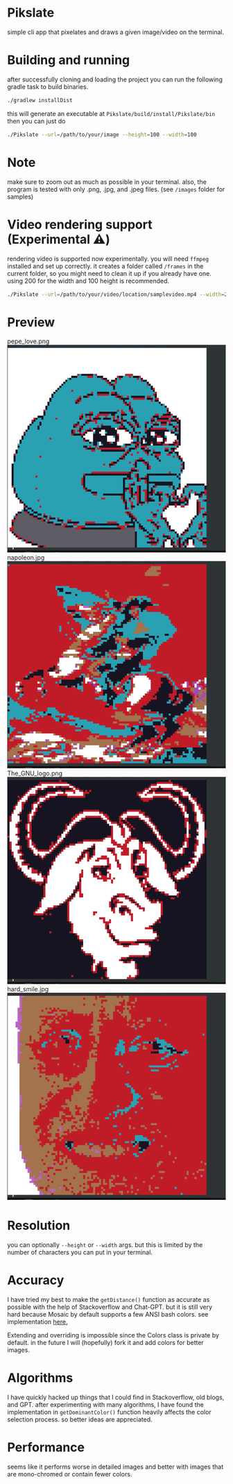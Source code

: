 # Pikslate
simple cli app that pixelates and draws a given image/video on the terminal. 

# Building and running
after successfully cloning and loading the project you can run the following gradle task
to build binaries.

```bash
./gradlew installDist
```

this will generate an executable at ``Pikslate/build/install/Pikslate/bin`` then you can just
do
```bash
./Pikslate --url=/path/to/your/image --height=100 --width=100
```

# Note
make sure to zoom out as much as possible in your terminal. also, the program is tested with only .png, .jpg, and
.jpeg files. (see ``/images`` folder for samples)

# Video rendering support (Experimental ⚠️)
rendering video is supported now experimentally. you will need ``ffmpeg`` installed and set up correctly.
it creates a folder called ``/frames`` in the current folder, so you might need to clean it up if you already have one.
using 200 for the width and 100 height is recommended.

```bash
./Pikslate --url=/path/to/your/video/location/samplevideo.mp4 --width=200 --height=100
```

# Preview
pepe_love.png
![Preview|100x100](./preview/preview_1.png)
napoleon.jpg
![Preview|100x100](./preview/preview_2.png)
The_GNU_logo.png
![Preview|100x100](./preview/preview_3.png)
hard_smile.jpg
![Preview|100x100](./preview/preview_4.png)

# Resolution
you can optionally ``--height`` or ``--width`` args. but this is limited by the number of
characters you can put in your terminal.

# Accuracy
I have tried my best to make the ``getDistance()`` function as accurate as possible with the help of
Stackoverflow and Chat-GPT. but it is still very hard because Mosaic by default supports a few ANSI bash
colors. see implementation [here.](https://github.com/JakeWharton/mosaic/blob/trunk/mosaic-runtime/src/commonMain/kotlin/com/jakewharton/mosaic/ui/Color.kt) 

Extending and overriding is impossible since the Colors class is private by default. in the future
I will (hopefully) fork it and add colors for better images. 

# Algorithms
I have quickly hacked up things that I could find in Stackoverflow, old blogs, and GPT. after experimenting with many
algorithms, I have found the implementation in ``getDominantColor()`` function heavily affects the color
selection process. so better ideas are appreciated.

# Performance
seems like it performs worse in detailed images and better with images that are mono-chromed or contain
fewer colors.
